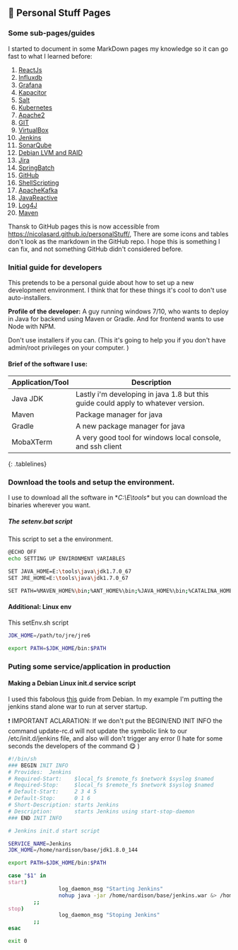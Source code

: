 ## :triangular_flag_on_post: Personal Stuff Pages 

### Some sub-pages/guides
I started to document in some MarkDown pages my knowledge so it can go fast to what I learned before:

 1. [ReactJs](https://github.com/nicolasard/personalStuff/blob/master/reactJs.md)
 2. [Influxdb](https://github.com/nicolasard/personalStuff/blob/master/Influxdb.md)
 3. [Grafana](https://github.com/nicolasard/personalStuff/blob/master/Grafana.md)
 4. [Kapacitor](https://github.com/nicolasard/personalStuff/blob/master/Kapacitor.md)
 5. [Salt](https://github.com/nicolasard/personalStuff/blob/master/Salt.md)
 6. [Kubernetes](https://github.com/nicolasard/personalStuff/blob/master/Kubernetes.md) 
 7. [Apache2](https://github.com/nicolasard/personalStuff/blob/master/apache2.md) 
 8. [GIT](https://github.com/nicolasard/personalStuff/blob/master/git.md) 
 9. [VirtualBox](https://github.com/nicolasard/personalStuff/blob/master/virtualbox.md) 
 10. [Jenkins](https://github.com/nicolasard/personalStuff/blob/master/Jenkins.md) 
 11. [SonarQube](https://github.com/nicolasard/personalStuff/blob/master/sonarqube.md) 
 12. [Debian LVM and RAID](https://github.com/nicolasard/personalStuff/blob/master/DebianHDD.md) 
 13. [Jira](https://github.com/nicolasard/personalStuff/blob/master/Jira.md) 
 14. [SpringBatch](https://github.com/nicolasard/personalStuff/blob/master/SpringBatch.md) 
 15. [GitHub](https://github.com/nicolasard/personalStuff/blob/master/GitHub.md) 
 16. [ShellScripting](https://github.com/nicolasard/personalStuff/blob/master/Shellscripting.md) 
 17. [ApacheKafka](https://github.com/nicolasard/personalStuff/blob/master/ApacheKafka.md) 
 18. [JavaReactive](https://github.com/nicolasard/personalStuff/blob/master/JavaReactive.md)
 19. [Log4J](https://github.com/nicolasard/personalStuff/blob/master/Log4J.md)
 20. [Maven](https://github.com/nicolasard/personalStuff/blob/master/Maven.md)

Thansk to GitHub pages this is now accessible from https://nicolasard.github.io/personalStuff/, There are some icons and tables don't look as the markdown in the GitHub repo. I hope this is something I can fix, and not something GitHub didn't considered before.

### Initial guide for developers
This pretends to be a personal guide about how to set up a new development environment. I think that for these things it's cool to don't use auto-installers.

**Profile of the developer:** A guy running windows 7/10, who wants to deploy in Java for backend using Maven or Gradle. And for frontend wants to use Node with NPM.

Don't use installers if you can. (This it's going to help you if you don't have admin/root privileges on your computer. )

#### Brief of the software I use:
| Application/Tool | Description |
| --- | --- |
| Java JDK | Lastly i'm developing in java 1.8 but this guide could apply to whatever version. |
| Maven    | Package manager for java                                                          |
| Gradle   | A new package manager for java                                                    |
| MobaXTerm | A very good tool for windows local console, and ssh client |
{: .tablelines}

### Download the tools and setup the environment.
I use to download all the software in **C:\E\tools\** but you can download the binaries wherever you want.

##### The setenv.bat script
This script to set a the environment.

```bash
@ECHO OFF
echo SETTING UP ENVIRONMENT VARIABLES

SET JAVA_HOME=E:\tools\java\jdk1.7.0_67
SET JRE_HOME=E:\tools\java\jdk1.7.0_67

SET PATH=%MAVEN_HOME%\bin;%ANT_HOME%\bin;%JAVA_HOME%\bin;%CATALINA_HOME%;%CATALINA_BASE%;%PATH%

```


#### Additional: Linux env

This setEnv.sh script  
```bash
JDK_HOME=/path/to/jre/jre6

export PATH=$JDK_HOME/bin:$PATH
```

### Puting some service/application in production
#### Making a Debian Linux init.d service script
I used this fabolous [this](https://debian-administration.org/article/28/Making_scripts_run_at_boot_time_with_Debian)  guide from Debian. In my example I'm putting the jenkins stand alone war to run at server startup.

:exclamation: IMPORTANT ACLARATION: If we don't put the BEGIN/END INIT INFO the command update-rc.d will not update the symbolic link to our /etc/init.d/jenkins file, and also will don't trigger any error (I hate for some seconds the developers of the command :yum: )

```bash
#!/bin/sh
### BEGIN INIT INFO
# Provides:  Jenkins
# Required-Start:    $local_fs $remote_fs $network $syslog $named
# Required-Stop:     $local_fs $remote_fs $network $syslog $named
# Default-Start:     2 3 4 5
# Default-Stop:      0 1 6
# Short-Description: starts Jenkins
# Description:       starts Jenkins using start-stop-daemon
### END INIT INFO

# Jenkins init.d start script

SERVICE_NAME=Jenkins
JDK_HOME=/home/nardison/base/jdk1.8.0_144

export PATH=$JDK_HOME/bin:$PATH

case "$1" in
start)
                log_daemon_msg "Starting Jenkins"
                nohup java -jar /home/nardison/base/jenkins.war &> /home/nardison/base/jenkins.log
        ;;
stop)
                log_daemon_msg "Stoping Jenkins"
        ;;
esac

exit 0
```

